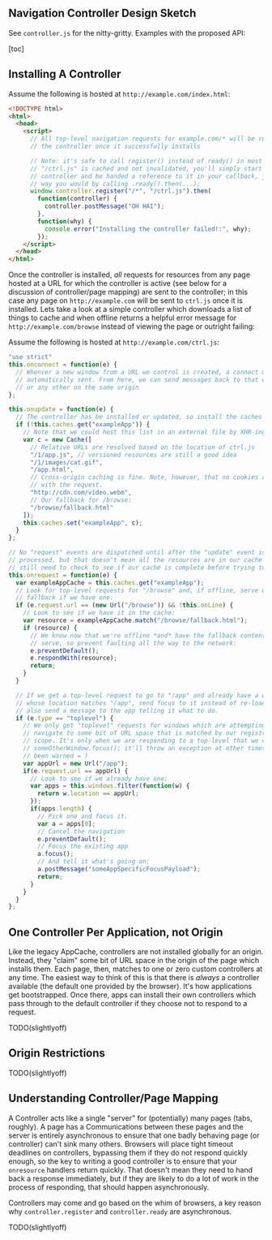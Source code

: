 <h2>Navigation Controller Design Sketch</h2>

See `controller.js` for the nitty-gritty. Examples with the proposed API:

[toc]

## Installing A Controller

Assume the following is hosted at `http://example.com/index.html`:

```html
<!DOCTYPE html>
<html>
  <head>
    <script>
      // All top-level navigation requests for example.com/* will be routed to
      // the controller once it successfully installs

      // Note: it's safe to call register() instead of ready() in most cases. If
      // "/ctrl.js" is cached and not invalidated, you'll simply start up the
      // controller and be handed a reference to it in your callback, just the same
      // way you would by calling .ready().then(...);
      window.controller.register("/*", "/ctrl.js").then(
        function(controller) {
          controller.postMessage("OH HAI");
        },
        function(why) {
          console.error("Installing the controller failed!:", why);
        });
    </script>
  </head>
</html>
```

Once the controller is installed, *all* requests for resources from any page hosted at a URL for which the controller is active (see below for a discussion of controller/page mapping) are sent to the controller; in this case any page on `http://example.com` will be sent to `ctrl.js` once it is installed. Lets take a look at a simple controller which downloads a list of things to cache and when offline returns a helpful error message for `http://example.com/browse` instead of viewing the page or outright failing:

Assume the following is hosted at `http://example.com/ctrl.js`:

```js
"use strict"
this.onconnect = function(e) {
  // Whenver a new window from a URL we control is created, a connect message is
  // automatically sent. From here, we can send messages back to that window
  // or any other on the same origin
};

this.onupdate = function(e) {
  // The controller has be installed or updated, so install the caches we need:
  if (!this.caches.get("exampleApp")) {
    // Note that we could host this list in an external file by XHR-ing it in.
    var c = new Cache([
      // Relative URLs are resolved based on the location of ctrl.js
      "/1/app.js", // versioned resources are still a good idea
      "/1/images/cat.gif",
      "/app.html",
      // Cross-origin caching is fine. Note, however, that no cookies are sent
      // with the request.
      "http://cdn.com/video.webm",
      // Our fallback for /browse:
      "/browse/fallback.html"
    ]);
    this.caches.set("exampleApp", c);
  }
};

// No "request" events are dispatched until after the "update" event is
// processed, but that doesn't mean all the resources are in our cache yet. We
// still need to check to see if our cache is complete before trying to use it.
this.onrequest = function(e) {
  var exampleAppCache = this.caches.get("exampleApp");
  // Look for top-level requests for "/browse" and, if offline, serve up the
  // fallback if we have one:
  if (e.request.url == (new Url("/browse")) && !this.onLine) {
    // Look to see if we have it in the cache:
    var resource = exampleAppCache.match("/browse/fallback.html");
    if (resource) {
      // We know now that we're offline *and* have the fallback content to
      // serve, so prevent faulting all the way to the network:
      e.preventDefault();
      e.respondWith(resource);
      return;
    }
  }

  // If we get a top-level request to go to "/app" and already have a window
  // whose location matches "/app", send focus to it instead of re-loading it,
  // also send a message to the app telling it what to do.
  if (e.type == "toplevel") {
    // We only get "toplevel" requests for windows which are attempting to
    // navigate to some bit of URL space that is matched by our registration
    // scope. It's only when we are responding to a top-level that we can call
    // someOtherWindow.focus(); it'll throw an exception at other times. You have
    // been warned = )
    var appUrl = new Url("/app");
    if(e.request.url == appUrl) {
      // Look to see if we already have one:
      var apps = this.windows.filter(function(w) {
        return w.location == appUrl;
      });
      if(apps.length) {
        // Pick one and focus it.
        var a = apps[0];
        // Cancel the navigation
        e.preventDefault();
        // Focus the existing app
        a.focus();
        // And tell it what's going on:
        a.postMessage("someAppSpecificFocusPayload");
        return;
      }
    }
  }
};

```

## One Controller Per Application, not Origin

Like the legacy AppCache, controllers are not installed globally for an origin. Instead, they "claim" some bit of URL space in the origin of the page which installs them. Each page, then, matches to one or zero custom controllers at any time. The easiest way to think of this is that there is *always* a controller available (the default one provided by the browser). It's how applications get bootstrapped. Once there, apps can install their own controllers which pass through to the default controller if they choose not to respond to a request.

TODO(slightlyoff)

## Origin Restrictions

TODO(slightlyoff)

## Understanding Controller/Page Mapping

A Controller acts like a single "server" for (potentially) many pages (tabs, roughly). A page has a  Communications between these pages and the server is entirely asynchronous to ensure that one badly behaving page (or controller) can't sink many others. Browsers will place tight timeout deadlines on controllers, bypassing them if they do not respond quickly enough, so the key to writing a good controller is to ensure that your `onresource` handlers return quickly. That doesn't mean they need to hand back a response immediately, but if they are likely to do a lot of work in the process of responding, that should happen asynchronously.

Controllers may come and go based on the whim of browsers, a key reason why `controller.register` and `controller.ready` are asynchronous.

TODO(slightlyoff)
